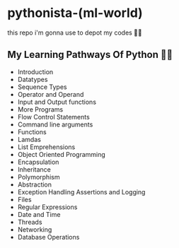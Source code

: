 # pythonista-(ml-world)
this repo i'm gonna use to depot my codes 🗽🚀

## My Learning Pathways Of Python 🐍🚀

* Introduction
* Datatypes
* Sequence Types
* Operator and Operand
* Input and Output functions
* More Programs
* Flow Control Statements
* Command line arguments
* Functions
* Lamdas
* List Emprehensions
* Object Oriented Programming
* Encapsulation
* Inheritance
* Polymorphism
* Abstraction
* Exception Handling Assertions and Logging
* Files
* Regular Expressions
* Date and Time
* Threads
* Networking
* Database Operations
